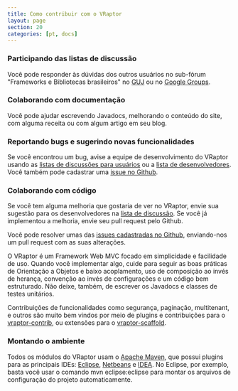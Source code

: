 ```yaml
---
title: Como contribuir com o VRaptor
layout: page
section: 20
categories: [pt, docs]
---
```



<h3>Participando das listas de discussão</h3>

Você pode responder às dúvidas dos outros usuários no sub-fórum "Frameworks e Bibliotecas brasileiros" no <a href="http://guj.com.br/forums/show/23.java">GUJ</a> ou no <a href="http://groups.google.com/group/caelum-vraptor">Google Groups</a>.


<h3>Colaborando com documentação</h3>

Você pode ajudar escrevendo Javadocs, melhorando o conteúdo do site, com alguma receita ou com algum artigo em seu blog.


<h3>Reportando bugs e sugerindo novas funcionalidades</h3>

Se você encontrou um bug, avise a equipe de desenvolvimento do VRaptor usando as <a href="http://groups.google.com/group/caelum-vraptor">listas de discussões para usuários</a> ou a <a href="http://groups.google.com/group/caelum-vraptor-dev">lista de desenvolvedores</a>. Você também pode cadastrar uma <a href="http://github.com/caelum/vraptor/issues">issue no Github</a>.


<h3>Colaborando com código</h3>

Se você tem alguma melhoria que gostaria de ver no VRaptor, envie sua sugestão para os desenvolvedores na <a href="http://groups.google.com/group/caelum-vraptor-dev">lista de discussão</a>. Se você já implementou a melhoria, envie seu pull request pelo Github.

Você pode resolver umas das <a href="http://github.com/caelum/vraptor/issues">issues cadastradas no Github</a>, enviando-nos um pull request com as suas alterações.

O VRaptor é um Framework Web MVC focado em simplicidade e facilidade de uso. Quando você implementar algo, cuide para seguir as boas práticas de Orientação a Objetos e baixo acoplamento, uso de composição ao invés de herança, convenção ao invés de configurações e um código bem estruturado. Não deixe, também, de escrever os Javadocs e classes de testes unitários.

Contribuições de funcionalidades como segurança, paginação, multitenant, e outros são muito bem vindos por meio de plugins e contribuições para o <a href="http://github.com/caelum/vraptor-contrib">vraptor-contrib</a>, ou extensões para o <a href="https://github.com/caelum/vraptor-scaffold">vraptor-scaffold</a>.

<h3>Montando o ambiente</h3>

Todos os módulos do VRaptor usam o <a href="https://maven.apache.org/">Apache Maven</a>, que possui plugins para as principais IDEs: <a href="https://maven.apache.org/plugins/maven-eclipse-plugin/">Eclipse</a>, <a href="http://wiki.netbeans.org/Maven">Netbeans</a> e <a href="https://maven.apache.org/plugins/maven-idea-plugin/">IDEA</a>. No Eclipse, por exemplo, basta você usar o comando mvn eclipse:eclipse para montar os arquivos de configuração do projeto automaticamente.
